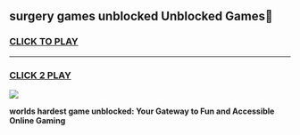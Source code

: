 
## surgery games unblocked Unblocked Games👋
<h3>
<a href="https://premium.freeplayer.one?title=surgery_games_unblocked&ref=16F">CLICK TO PLAY</a></h3>
<hr>

<h3>
<a href="https://premium.freeplayer.one?title=surgery_games_unblocked&ref=16F">CLICK 2 PLAY</a>
  
</h3>

<a href="https://premium.freeplayer.one?title=surgery_games_unblocked&ref=16F/"><img src="https://clearcache.store/games.png"></a>


**worlds hardest game unblocked: Your Gateway to Fun and Accessible Online Gaming**
